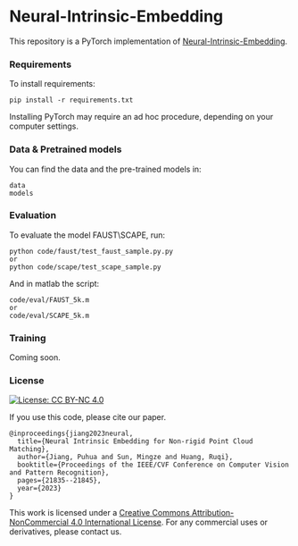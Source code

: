 # Neural-Intrinsic-Embedding

This repository is a PyTorch implementation of [Neural-Intrinsic-Embedding](https://openaccess.thecvf.com/content/CVPR2023/papers/Jiang_Neural_Intrinsic_Embedding_for_Non-Rigid_Point_Cloud_Matching_CVPR_2023_paper.pdf).


### Requirements

To install requirements:

```setup
pip install -r requirements.txt
```
Installing PyTorch may require an ad hoc procedure, depending on your computer settings.

### Data & Pretrained models
You can find the data and the pre-trained models in:
```
data
models
```


### Evaluation

To evaluate the model  FAUST\SCAPE, run:

```eval
python code/faust/test_faust_sample.py.py
or
python code/scape/test_scape_sample.py
```
And in matlab the script:
```eval
code/eval/FAUST_5k.m
or 
code/eval/SCAPE_5k.m
```

### Training

Coming soon.




### License
[![License: CC BY-NC 4.0](https://img.shields.io/badge/License-CC%20BY--NC%204.0-lightgrey.svg)](https://creativecommons.org/licenses/by-nc/4.0/)

If you use this code, please cite our paper.

```
@inproceedings{jiang2023neural,
  title={Neural Intrinsic Embedding for Non-rigid Point Cloud Matching},
  author={Jiang, Puhua and Sun, Mingze and Huang, Ruqi},
  booktitle={Proceedings of the IEEE/CVF Conference on Computer Vision and Pattern Recognition},
  pages={21835--21845},
  year={2023}
}
```

This work is licensed under a [Creative Commons Attribution-NonCommercial 4.0 International License](http://creativecommons.org/licenses/by-nc/4.0/). 
For any commercial uses or derivatives, please contact us.
